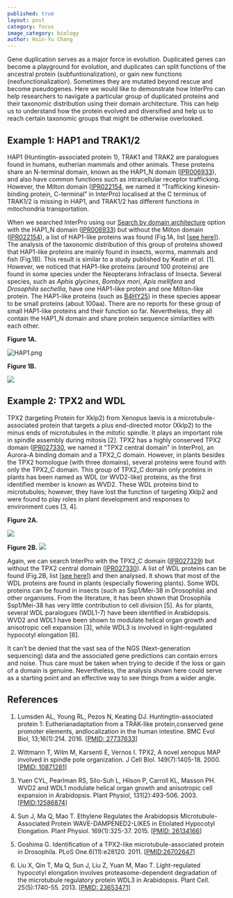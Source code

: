 ```yaml
---
published: true
layout: post
category: focus
image_category: biology
author: Hsin-Yu Chang
---
```

Gene duplication serves as a major force in evolution. Duplicated genes can become a playground for evolution, and duplicates can split functions of the ancestral protein (subfuntionalization), or gain new functions (neofunctionalization). Sometimes they are mutated beyond rescue and become pseudogenes. Here we would like to demonstrate how InterPro can help researchers to navigate a particular group of duplicated proteins and their taxonomic distribution using their domain architecture. This can help us to understand how the protein evolved and diversified and help us to reach certain taxonomic groups that might be otherwise overlooked.

## Example 1: HAP1 and TRAK1/2
HAP1 (Huntingtin-associated protein 1), TRAK1 and TRAK2 are paralogues found in humans, eutherian mammals and other animals. These proteins share an N-terminal domain, known as the HAP1\_N domain ([IPR006933](https://www.ebi.ac.uk/interpro/entry/InterPro/IPR006933/)), and also have common functions such as intracellular receptor trafficking. However, the Milton domain ([IPR022154](https://www.ebi.ac.uk/interpro/entry/InterPro/IPR022154/), we named it “Trafficking kinesin-binding protein, C-terminal” in InterPro) localised at the C terminus of TRAK1/2 is missing in HAP1, and TRAK1/2 has different functions in mitochondria transportation. 

When we searched InterPro using our [Search by domain architecture](https://www.ebi.ac.uk/interpro/search/ida/) option with the HAP1\_N domain ([IPR006933](https://www.ebi.ac.uk/interpro/entry/InterPro/IPR006933/)) but without the Milton domain ([IPR022154](https://www.ebi.ac.uk/interpro/entry/InterPro/IPR022154/)), a list of HAP1-like proteins was found (Fig.1A, list [[see here](https://www.ebi.ac.uk/interpro/protein/UniProt/?ida=dad3c0193ca25258608140deb36cf2bf625bb46c#table)]). The analysis of the taxonomic distribution of this group of proteins showed that HAP1-like proteins are mainly found in insects, worms, mammals and fish (Fig.1B). This result is similar to a study published by Keatin _et al._ [1]. However, we noticed that HAP1-like proteins (around 100 proteins) are found in some species under the Neopterans Infraclass of Insecta. Several species, such as _Aphis glycines_, _Bombyx mori_, _Apis mellifera_ and _Drosophila sechellia_, have one HAP1-like protein and one Milton-like protein. The HAP1-like proteins (such as [B4HY25](https://www.uniprot.org/uniprot/B4HY25)) in these species appear to be small proteins (about 100aa). There are no reports for these group of small HAP1-like proteins and their function so far. Nevertheless, they all contain the HAP1\_N 
domain and share protein sequence similarities with each other.

**Figure 1A.**

![HAP1.png]({{site.baseurl}}/assets/media/images/posts/HAP1.png)

**Figure 1B.**

![]({{site.baseurl}}/assets/media/images/posts/HAP1_taxo.png)




## Example 2: TPX2 and WDL
TPX2 (targeting Protein for Xklp2) from Xenopus laevis is a microtubule-associated protein that targets a plus end-directed motor (Xklp2) to the minus ends of microtubules in the mitotic spindle. It plays an important role in spindle assembly during mitosis [2]. TPX2 has a highly conserved TPX2 domain ([IPR027330](https://www.ebi.ac.uk/interpro/entry/InterPro/IPR027330/), we named it "TPX2 central domain" in InterPro), an Aurora-A binding domain and a TPX2\_C domain. However, in plants besides the TPX2 homologue (with three domains), several proteins were found with only the TPX2\_C domain. This group of TPX2\_C domain only proteins in plants has been named as WDL (or WVD2-like) proteins, as the first identified member is known as WVD2. These WDL proteins bind to microtubules; however, they have lost the function of targeting Xklp2 and were found to play roles in plant development and responses to environment cues [3, 4]. 

**Figure 2A.**

![]({{site.baseurl}}/assets/media/images/posts/TPX2.png)

**Figure 2B.**
![]({{site.baseurl}}/assets/media/images/posts/WDL_taxo3.png)


Again, we can search InterPro with the TPX2\_C domain ([IPR027329](https://www.ebi.ac.uk/interpro/entry/InterPro/IPR027329/)) but without the TPX2 central domain ([IPR027330](https://www.ebi.ac.uk/interpro/entry/InterPro/IPR027330/)). A list of WDL proteins can be found (Fig.2B, list [[see here](https://www.ebi.ac.uk/interpro/protein/UniProt/?ida=c731624b8a3c58f34c496b950f582e075fe8cd0c#table)]) and then analysed. It shows that most of the WDL proteins are found in plants (especially flowering plants). Some WDL proteins can be found in insects (such as Ssp1/Mei-38 in Drosophila) and other organisms. From the literature, it has been shown that Drosophila Ssp1/Mei-38 has very little contribution to cell division [5]. As for plants, several WDL paralogues (WDL1-7) have been identified in Arabidopsis. WVD2 and WDL1 have been shown to modulate helical organ growth and anisotropic cell expansion [3], while WDL3 is involved in light-regulated hypocotyl elongation [6]. 



It can’t be denied that the vast sea of the NGS (Next-generation sequencing) data and the associated gene predictions can contain errors and noise. Thus care must be taken when trying to decide if the loss or gain of a domain is genuine. Nevertheless, the analysis shown here could serve as a starting point and an effective way to see things from a wider angle.

## References

1. Lumsden AL, Young RL, Pezos N, Keating DJ. Huntingtin-associated protein 1: Eutherianadaptation from a TRAK-like protein,conserved gene promoter elements, andlocalization in the human intestine. BMC Evol Biol, 13;16(1):214. 2016. [[PMID: 27737633](https://pubmed.ncbi.nlm.nih.gov/27737633/)]

2. Wittmann T, Wilm M, Karsenti E, Vernos I. TPX2, A novel xenopus MAP involved in spindle pole organization. J Cell Biol. 149(7):1405-18. 2000.[[PMID: 10871281](https://pubmed.ncbi.nlm.nih.gov/10871281/)]

3. Yuen CYL, Pearlman RS, Silo-Suh L, Hilson P, Carroll KL, Masson PH. WVD2 and WDL1 modulate helical organ growth and anisotropic cell expansion in Arabidopsis. Plant Physiol, 131(2):493-506. 2003. [[PMID:12586874](https://pubmed.ncbi.nlm.nih.gov/12586874/)]

4. Sun J, Ma Q, Mao T. Ethylene Regulates the Arabidopsis Microtubule-Associated Protein WAVE-DAMPENED2-LIKE5 in Etiolated Hypocotyl Elongation. Plant Physiol. 169(1):325-37. 2015. [[PMID: 26134166](https://pubmed.ncbi.nlm.nih.gov/26134166/)]

5. Goshima G. Identification of a TPX2-like microtubule-associated protein in Drosophila. 
PLoS One.6(11):e28120. 2011. [[PMID:26702647](https://pubmed.ncbi.nlm.nih.gov/22140519/)]


6. Liu X, Qin T, Ma Q, Sun J, Liu Z, Yuan M, Mao T. Light-regulated hypocotyl elongation involves proteasome-dependent degradation of the microtubule regulatory protein WDL3 in Arabidopsis. 
Plant Cell. 25(5):1740-55. 2013. [[PMID: 23653471](https://pubmed.ncbi.nlm.nih.gov/23653471/)]
